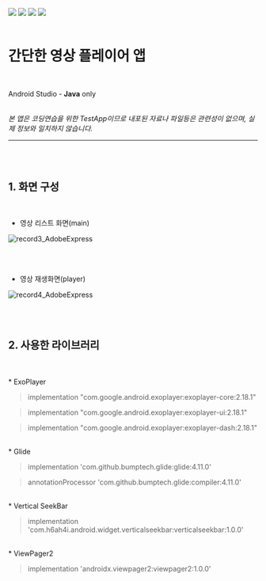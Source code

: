 <img src="https://img.shields.io/badge/github-181717?style=for-the-badge&logo=github&logoColor=white"> <img src="https://img.shields.io/badge/Android-3DDC84?style=for-the-badge&logo=Android&logoColor=white"> <img src="https://img.shields.io/badge/JAVA-007396?style=for-the-badge&logo=java&logoColor=white"> <img src="https://img.shields.io/badge/JSON-000000?style=for-the-badge&logo=json&logoColor=white">
</br></br>

<h1>간단한 영상 플레이어 앱</h1></br>



Android Studio - __Java__ only
<br/><br/>

_본 앱은 코딩연습을 위한 TestApp이므로 내포된 자료나 파일등은 관련성이 없으며, 실제 정보와 일치하지 않습니다._


----
</br></br>

<h2>1. 화면 구성</h2></br>


* 영상 리스트 화면(main)</br>

![record3_AdobeExpress](https://user-images.githubusercontent.com/52855326/205234675-7b72b656-6d73-4405-8b27-1481aa4643c4.gif)


</br></br>
* 영상 재생화면(player)</br>

![record4_AdobeExpress](https://user-images.githubusercontent.com/52855326/205235837-3c425d6e-6090-46e3-a914-e98cc15a2edb.gif)



</br></br>
<h2>2. 사용한 라이브러리</h2></br>

</br>
* ExoPlayer</br>

> implementation "com.google.android.exoplayer:exoplayer-core:2.18.1"

> implementation "com.google.android.exoplayer:exoplayer-ui:2.18.1"

> implementation "com.google.android.exoplayer:exoplayer-dash:2.18.1"


</br>
* Glide</br>

> implementation 'com.github.bumptech.glide:glide:4.11.0'

> annotationProcessor 'com.github.bumptech.glide:compiler:4.11.0'


</br>
* Vertical SeekBar</br>

> implementation 'com.h6ah4i.android.widget.verticalseekbar:verticalseekbar:1.0.0'


</br>
* ViewPager2</br>

> implementation 'androidx.viewpager2:viewpager2:1.0.0'
